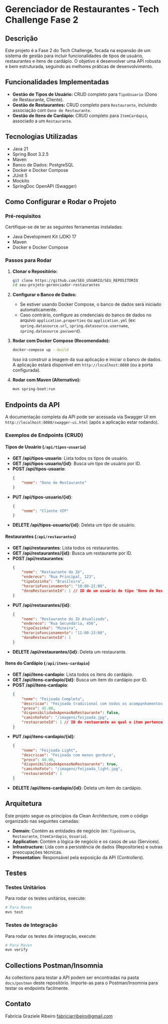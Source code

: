# Gerenciador de Restaurantes - Tech Challenge Fase 2

## Descrição

Este projeto é a Fase 2 do Tech Challenge, focada na expansão de um sistema de gestão para incluir funcionalidades de tipos de usuário, restaurantes e itens de cardápio. O objetivo é desenvolver uma API robusta e bem estruturada, seguindo as melhores práticas de desenvolvimento.

## Funcionalidades Implementadas

- **Gestão de Tipos de Usuário:** CRUD completo para `TipoUsuario` (Dono de Restaurante, Cliente).
- **Gestão de Restaurantes:** CRUD completo para `Restaurante`, incluindo associação com `Dono de Restaurante`.
- **Gestão de Itens de Cardápio:** CRUD completo para `ItemCardapio`, associado a um `Restaurante`.

## Tecnologias Utilizadas

- Java 21
- Spring Boot 3.2.5
- Maven
- Banco de Dados: PostgreSQL
- Docker e Docker Compose
- JUnit 5
- Mockito
- SpringDoc OpenAPI (Swagger)

## Como Configurar e Rodar o Projeto

### Pré-requisitos

Certifique-se de ter as seguintes ferramentas instaladas:

- Java Development Kit (JDK) 17
- Maven
- Docker e Docker Compose

### Passos para Rodar

1.  **Clonar o Repositório:**
    ```bash
    git clone https://github.com/SEU_USUARIO/SEU_REPOSITORIO
    cd seu-projeto-gerenciador-restaurantes
    ```

2.  **Configurar o Banco de Dados:**
    - Se estiver usando Docker Compose, o banco de dados será iniciado automaticamente.
    - Caso contrário, configure as credenciais do banco de dados no arquivo `application.properties` ou `application.yml` (ex: `spring.datasource.url`, `spring.datasource.username`, `spring.datasource.password`).

3.  **Rodar com Docker Compose (Recomendado):**
    ```bash
    docker-compose up --build
    ```
    Isso irá construir a imagem da sua aplicação e iniciar o banco de dados. A aplicação estará disponível em `http://localhost:8080` (ou a porta configurada).

4.  **Rodar com Maven (Alternativo):**
    ```bash
    mvn spring-boot:run
    ```

## Endpoints da API

A documentação completa da API pode ser acessada via Swagger UI em `http://localhost:8080/swagger-ui.html` (após a aplicação estar rodando).

### Exemplos de Endpoints (CRUD)

#### Tipos de Usuário (`/api/tipos-usuario`)

-   **GET /api/tipos-usuario**: Lista todos os tipos de usuário.
-   **GET /api/tipos-usuario/{id}**: Busca um tipo de usuário por ID.
-   **POST /api/tipos-usuario**:
    ```json
    {
        "nome": "Dono de Restaurante"
    }
    ```
-   **PUT /api/tipos-usuario/{id}**:
    ```json
    {
        "nome": "Cliente VIP"
    }
    ```
-   **DELETE /api/tipos-usuario/{id}**: Deleta um tipo de usuário.

#### Restaurantes (`/api/restaurantes`)

-   **GET /api/restaurantes**: Lista todos os restaurantes.
-   **GET /api/restaurantes/{id}**: Busca um restaurante por ID.
-   **POST /api/restaurantes**:
    ```json
    {
        "nome": "Restaurante do Zé",
        "endereco": "Rua Principal, 123",
        "tipoCozinha": "Brasileira",
        "horarioFuncionamento": "10:00-22:00",
        "donoRestauranteId": 1 // ID de um usuário do tipo 'Dono de Restaurante'
    }
    ```
-   **PUT /api/restaurantes/{id}**:
    ```json
    {
        "nome": "Restaurante do Zé Atualizado",
        "endereco": "Rua Secundária, 456",
        "tipoCozinha": "Mineira",
        "horarioFuncionamento": "11:00-23:00",
        "donoRestauranteId": 1
    }
    ```
-   **DELETE /api/restaurantes/{id}**: Deleta um restaurante.

#### Itens do Cardápio (`/api/itens-cardapio`)

-   **GET /api/itens-cardapio**: Lista todos os itens do cardápio.
-   **GET /api/itens-cardapio/{id}**: Busca um item do cardápio por ID.
-   **POST /api/itens-cardapio**:
    ```json
    {
        "nome": "Feijoada Completa",
        "descricao": "Feijoada tradicional com todos os acompanhamentos",
        "preco": 45.00,
        "disponibilidadeApenasNoRestaurante": false,
        "caminhoFoto": "/imagens/feijoada.jpg",
        "restauranteId": 1 // ID do restaurante ao qual o item pertence
    }
    ```
-   **PUT /api/itens-cardapio/{id}**:
    ```json
    {
        "nome": "Feijoada Light",
        "descricao": "Feijoada com menos gordura",
        "preco": 40.00,
        "disponibilidadeApenasNoRestaurante": true,
        "caminhoFoto": "/imagens/feijoada_light.jpg",
        "restauranteId": 1
    }
    ```
-   **DELETE /api/itens-cardapio/{id}**: Deleta um item do cardápio.

## Arquitetura

Este projeto segue os princípios da Clean Architecture, com o código organizado nas seguintes camadas:

-   **Domain:** Contém as entidades de negócio (ex: `TipoUsuario`, `Restaurante`, `ItemCardapio`, `Usuario`).
-   **Application:** Contém a lógica de negócio e os casos de uso (Services).
-   **Infrastructure:** Lida com a persistência de dados (Repositories) e outras preocupações técnicas.
-   **Presentation:** Responsável pela exposição da API (Controllers).

## Testes

### Testes Unitários

Para rodar os testes unitários, execute:

```bash
# Para Maven
mvn test
```

### Testes de Integração

Para rodar os testes de integração, execute:

```bash
# Para Maven
mvn verify
```

## Collections Postman/Insomnia

As collections para testar a API podem ser encontradas na pasta `docs/postman`  deste repositório. Importe-as para o Postman/Insomnia para testar os endpoints facilmente.



## Contato

Fabrícia Graziele Ribeiro
fabriciarribeiro@gmail.com



